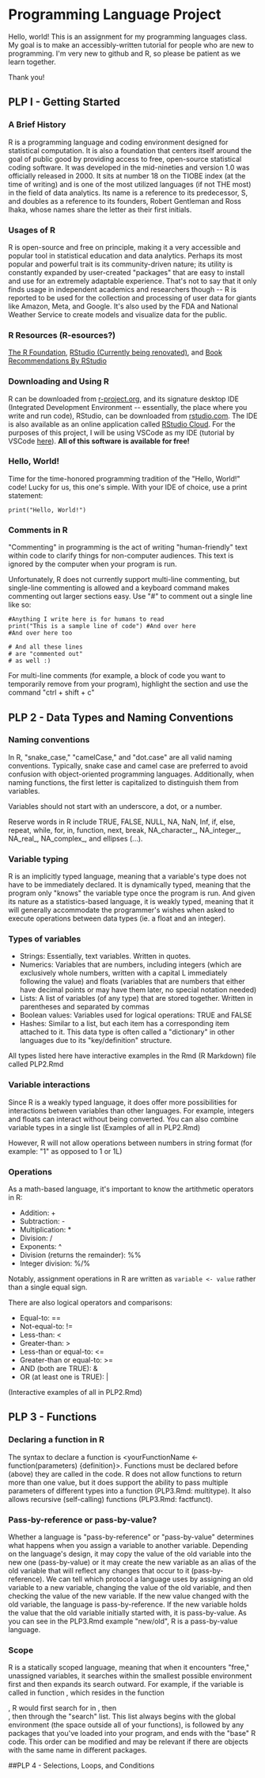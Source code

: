 # Programming Language Project
Hello, world! This is an assignment for my programming languages class. My goal is to make an accessibly-written tutorial for people who are new to programming. I'm very new to github and R, so please be patient as we learn together.

Thank you!

## PLP I - Getting Started

### A Brief History
R is a programming language and coding environment designed for statistical computation. It is also a foundation that centers itself around the goal of public good by providing access to free, open-source statistical coding software. It was developed in the mid-nineties and version 1.0 was officially released in 2000. It sits at number 18 on the TIOBE index (at the time of writing) and is one of the most utilized languages (if not THE most) in the field of data analytics. Its name is a reference to its predecessor, S, and doubles as a reference to its founders, Robert Gentleman and Ross Ihaka, whose names share the letter as their first initials.

### Usages of R
R is open-source and free on principle, making it a very accessible and popular tool in statistical education and data analytics. Perhaps its most popular and powerful trait is its community-driven nature; its utility is constantly expanded by user-created "packages" that are easy to install and use for an extremely adaptable experience. That's not to say that it only finds usage in independent academics and researchers though -- R is reported to be used for the collection and processing of user data for giants like Amazon, Meta, and Google. It's also used by the FDA and National Weather Service to create models and visualize data for the public.

### R Resources (R-esources?)
[The R Foundation](https://www.r-project.org/foundation/), 
[RStudio (Currently being renovated)](https://www.rstudio.com), and 
[Book Recommendations By RStudio](https://www.rstudio.com/resources/books/)

### Downloading and Using R
R can be downloaded from [r-project.org](https://cran.r-project.org/mirrors.html), and its signature desktop IDE (Integrated Development Environment -- essentially, the place where you write and run code), RStudio, can be downloaded from [rstudio.com](https://posit.co/download/rstudio-desktop/). The IDE is also available as an online application called [RStudio Cloud](https://posit.cloud/plans). For the purposes of this project, I will be using VSCode as my IDE (tutorial by VSCode [here](https://code.visualstudio.com/docs/languages/r)). **All of this software is available for free!**

### Hello, World!
Time for the time-honored programming tradition of the "Hello, World!" code! Lucky for us, this one's simple. With your IDE of choice, use a print statement:

```
print("Hello, World!")
```

### Comments in R
"Commenting" in programming is the act of writing "human-friendly" text within code to clarify things for non-computer audiences. This text is ignored by the computer when your program is run.

Unfortunately, R does not currently support multi-line commenting, but single-line commenting is allowed and a keyboard command makes commenting out larger sections easy. Use "#" to comment out a single line like so:

```
#Anything I write here is for humans to read
print("This is a sample line of code") #And over here
#And over here too

# And all these lines
# are "commented out"
# as well :)
```

For multi-line comments (for example, a block of code you want to temporarily remove from your program), highlight the section and use the command "ctrl + shift + c"

## PLP 2 - Data Types and Naming Conventions

### Naming conventions

In R, "snake_case," "camelCase," and "dot.case" are all valid naming conventions. Typically, snake case and camel case are preferred to avoid confusion with object-oriented programming languages. Additionally, when naming functions, the first letter is capitalized to distinguish them from variables.

Variables should not start with an underscore, a dot, or a number.

Reserve words in R include TRUE, FALSE, NULL, NA, NaN, Inf, if, else, repeat, while, for, in, function, next, break, NA_character_, NA_integer_, NA_real_, NA_complex_, and ellipses (...).

### Variable typing

R is an implicitly typed language, meaning that a variable's type does not have to be immediately declared. It is dynamically typed, meaning that the program only "knows" the variable type once the program is run. And given its nature as a statistics-based language, it is weakly typed, meaning that it will generally accommodate the programmer's wishes when asked to execute operations between data types (ie. a float and an integer).

### Types of variables
- Strings: Essentially, text variables. Written in quotes.
- Numerics: Variables that are numbers, including integers (which are exclusively whole numbers, written with a capital L immediately following the value) and floats (variables that are numbers that either have decimal points or may have them later, no special notation needed)
- Lists: A list of variables (of any type) that are stored together. Written in parentheses and separated by commas
- Boolean values: Variables used for logical operations: TRUE and FALSE
- Hashes: Similar to a list, but each item has a corresponding item attached to it. This data type is often called a "dictionary" in other languages due to its "key/definition" structure.

All types listed here have interactive examples in the Rmd (R Markdown) file called PLP2.Rmd

### Variable interactions

Since R is a weakly typed language, it does offer more possibilities for interactions between variables than other languages. For example, integers and floats can interact without being converted. You can also combine variable types in a single list (Examples of all in PLP2.Rmd)

However, R will not allow operations between numbers in string format (for example: "1" as opposed to 1 or 1L)

### Operations

As a math-based language, it's important to know the artithmetic operators in R:

- Addition: +
- Subtraction: -
- Multiplication: *
- Division: /
- Exponents: ^
- Division (returns the remainder): %%
- Integer division: %/%

Notably, assignment operations in R are written as ```variable <- value``` rather than a single equal sign.

There are also logical operators and comparisons:
- Equal-to: ==
- Not-equal-to: !=
- Less-than: <
- Greater-than: >
- Less-than or equal-to: <=
- Greater-than or equal-to: >=
- AND (both are TRUE): &
- OR (at least one is TRUE): |

(Interactive examples of all in PLP2.Rmd)


## PLP 3 - Functions

### Declaring a function in R
The syntax to declare a function is <yourFunctionName <- function(parameters) {definition}>. Functions must be declared before (above) they are called in the code. R does not allow functions to return more than one value, but it does support the ability to pass multiple parameters of different types into a function (PLP3.Rmd: multitype). It also allows recursive (self-calling) functions (PLP3.Rmd: factfunct).

### Pass-by-reference or pass-by-value?
Whether a language is "pass-by-reference" or "pass-by-value" determines what happens when you assign a variable to another variable. Depending on the language's design, it may copy the value of the old variable into the new one (pass-by-value) or it may create the new variable as an alias of the old variable that will reflect any changes that occur to it (pass-by-reference). We can tell which protocol a language uses by assigning an old variable to a new variable, changing the value of the old variable, and then checking the value of the new variable. If the new value changed with the old variable, the language is pass-by-reference. If the new variable holds the value that the old variable initially started with, it is pass-by-value. As you can see in the PLP3.Rmd example "new/old", R is a pass-by-value language.

### Scope
R is a statically scoped language, meaning that when it encounters "free," unassigned variables, it searches within the smallest possible environment first and then expands its search outward. For example, if the variable <x> is called in function <function1>, which resides in the function <main>, R would first search for <x> in <function1>, then <main>, then through the "search" list. This list always begins with the global environment (the space outside all of your functions), is followed by any packages that you've loaded into your program, and ends with the "base" R code. This order can be modified and may be relevant if there are objects with the same name in different packages.

##PLP 4 - Selections, Loops, and Conditions


